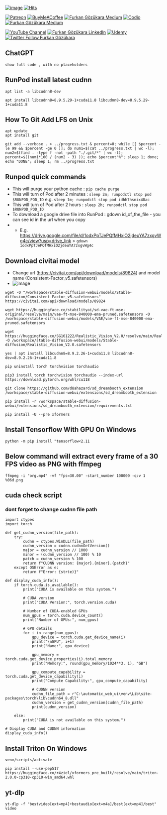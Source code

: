 [![image](https://img.shields.io/discord/772774097734074388?label=Discord&logo=discord)](https://discord.com/servers/software-engineering-courses-secourses-772774097734074388) [![Hits](https://hits.seeyoufarm.com/api/count/incr/badge.svg?url=https%3A%2F%2Fgithub.com%2FFurkanGozukara%2FStable-Diffusion%2Fblob%2Fmain%2FUseful-Commands.md&count_bg=%2379C83D&title_bg=%239E0F0F&icon=apachespark.svg&icon_color=%23E7E7E7&title=views&edge_flat=false)](https://hits.seeyoufarm.com) 

[![Patreon](https://img.shields.io/badge/Patreon-Support%20Me-F2EB0E?style=for-the-badge&logo=patreon)](https://www.patreon.com/SECourses) [![BuyMeACoffee](https://img.shields.io/badge/Buy%20Me%20a%20Coffee-ffdd00?style=for-the-badge&logo=buy-me-a-coffee&logoColor=black)](https://www.buymeacoffee.com/DrFurkan) [![Furkan Gözükara Medium](https://img.shields.io/badge/Medium-Follow%20Me-800080?style=for-the-badge&logo=medium&logoColor=white)](https://medium.com/@furkangozukara) [![Codio](https://img.shields.io/static/v1?style=for-the-badge&message=Articles&color=4574E0&logo=Codio&logoColor=FFFFFF&label=CivitAI)](https://civitai.com/user/SECourses/articles) [![Furkan Gözükara Medium](https://img.shields.io/badge/DeviantArt-Follow%20Me-990000?style=for-the-badge&logo=deviantart&logoColor=white)](https://www.deviantart.com/monstermmorpg)

[![YouTube Channel](https://img.shields.io/badge/YouTube-SECourses-C50C0C?style=for-the-badge&logo=youtube)](https://www.youtube.com/SECourses)  [![Furkan Gözükara LinkedIn](https://img.shields.io/badge/LinkedIn-Follow%20Me-0077B5?style=for-the-badge&logo=linkedin&logoColor=white)](https://www.linkedin.com/in/furkangozukara/)   [![Udemy](https://img.shields.io/static/v1?style=for-the-badge&message=Stable%20Diffusion%20Course&color=A435F0&logo=Udemy&logoColor=FFFFFF&label=Udemy)](https://www.udemy.com/course/stable-diffusion-dreambooth-lora-zero-to-hero/) [![Twitter Follow Furkan Gözükara](https://img.shields.io/badge/Twitter-Follow%20Me-1DA1F2?style=for-the-badge&logo=twitter&logoColor=white)](https://twitter.com/GozukaraFurkan)

## ChatGPT

```show full code , with no placeholders```

## RunPod install latest cudnn

```apt list -a libcudnn8-dev```

```apt install libcudnn8=8.9.5.29-1+cuda11.8 libcudnn8-dev=8.9.5.29-1+cuda11.8```

## How To Git Add LFS on Unix
```
apt update
apt install git
```
```
git add --verbose . > ../progress.txt & percent=0; while [[ $percent -le 99 && $percent -ge 0 ]]; do num1=$(cat ../progress.txt | wc -l); num2=$(find . -type f -not -path "./.git/*" | wc -l); percent=$((num1*100 / (num2 - 3) )); echo $percent"%"; sleep 1; done; echo "DONE"; sleep 1; rm ../progress.txt
```

## Runpod quick commands

* This will purge your python cache : ```pip cache purge```
* This will turn of Pod after 2 minutes : ```sleep 2m; runpodctl stop pod $RUNPOD_POD_ID``` e.g. ```sleep 1m; runpodctl stop pod idhh7hsnix48ac```
* This will turn of Pod after 2 hours : ```sleep 2h; runpodctl stop pod $RUNPOD_POD_ID```
* To download a google drive file into RunPod : gdown id_of_the_file - you can see id in the url when you copy
* * E.g. https://drive.google.com/file/d/1odxPpTJePQfMHxiO2jdeuYA7zxgvWg4c/view?usp=drive_link > ```gdown 1odxPpTJePQfMHxiO2jdeuYA7zxgvWg4c```

## Download civitai model
* Change url (https://civitai.com/api/download/models/89824) and model name (Consistent-Factor_v5.safetensors)
* ![image](https://github.com/FurkanGozukara/Stable-Diffusion/assets/19240467/7cd583f0-635b-408b-a3ad-877a7eac2526)

```
wget -O "/workspace/stable-diffusion-webui/models/Stable-diffusion/Consistent-Factor_v5.safetensors" https://civitai.com/api/download/models/89824
```

```
wget https://huggingface.co/stabilityai/sd-vae-ft-mse-original/resolve/main/vae-ft-mse-840000-ema-pruned.safetensors -O /workspace/stable-diffusion-webui/models/VAE/vae-ft-mse-840000-ema-pruned.safetensors

wget https://huggingface.co/SG161222/Realistic_Vision_V2.0/resolve/main/Realistic_Vision_V2.0.safetensors -O /workspace/stable-diffusion-webui/models/Stable-diffusion/Realistic_Vision_V2.0.safetensors

yes | apt install libcudnn8=8.9.2.26-1+cuda11.8 libcudnn8-dev=8.9.2.26-1+cuda11.8

pip uninstall torch torchvision torchaudio

pip3 install torch torchvision torchaudio --index-url https://download.pytorch.org/whl/cu118

git clone https://github.com/d8ahazard/sd_dreambooth_extension /workspace/stable-diffusion-webui/extensions/sd_dreambooth_extension

pip install -r /workspace/stable-diffusion-webui/extensions/sd_dreambooth_extension/requirements.txt

pip install -U --pre xformers
```

## Install Tensorflow With GPU On Windows

```
python -m pip install "tensorflow<2.11
```

## Below command will extract every frame of a 30 FPS video as PNG with ffmpeg

```
ffmpeg -i "org.mp4" -vf "fps=30.00" -start_number 100000 -q:v 1 %06d.png
``` 

## cuda check script
### dont forget to change cudnn file path
``` 
import ctypes
import torch

def get_cudnn_version(file_path):
    try:
        cudnn = ctypes.WinDLL(file_path)
        cudnn_version = cudnn.cudnnGetVersion()
        major = cudnn_version // 1000
        minor = (cudnn_version // 100) % 10
        patch = cudnn_version % 100
        return f"CUDNN version: {major}.{minor}.{patch}"
    except OSError as e:
        return f"Error: {str(e)}"

def display_cuda_info():
    if torch.cuda.is_available():
        print("CUDA is available on this system.")
        
        # CUDA version
        print("CUDA Version:", torch.version.cuda)
        
        # Number of CUDA-enabled GPUs
        num_gpus = torch.cuda.device_count()
        print("Number of GPUs:", num_gpus)
        
        # GPU details
        for i in range(num_gpus):
            gpu_device = torch.cuda.get_device_name(i)
            print("\nGPU", i+1)
            print("Name:", gpu_device)
            
            gpu_memory = torch.cuda.get_device_properties(i).total_memory
            print("Memory:", round(gpu_memory/1024**3, 1), "GB")
            
            gpu_compute_capability = torch.cuda.get_device_capability(i)
            print("Compute Capability:", gpu_compute_capability)
            
            # CUDNN version
            cudnn_file_path = r"C:\automatic_web_ui\venv\Lib\site-packages\torch\lib\cudnn64_8.dll"
            cudnn_version = get_cudnn_version(cudnn_file_path)
            print(cudnn_version)
            
    else:
        print("CUDA is not available on this system.")

# Display CUDA and CUDNN information
display_cuda_info()

```

## Install Triton On Windows
```
venv/scripts/activate
```
```
pip install --use-pep517 https://huggingface.co/r4ziel/xformers_pre_built/resolve/main/triton-2.0.0-cp310-cp310-win_amd64.whl
```

## yt-dlp
```yt-dlp -f "bestvideo[ext=mp4]+bestaudio[ext=m4a]/best[ext=mp4]/best" video```
